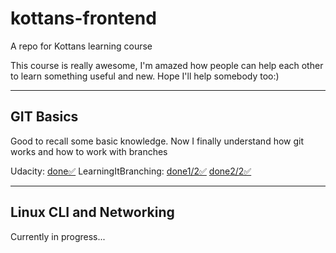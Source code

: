 # kottans-frontend
 A repo for Kottans learning course

 This course is really awesome, I'm amazed how people
 can help each other to learn something useful and new. Hope I'll help somebody too:)

--- 
## GIT Basics
Good to recall some basic knowledge. Now I finally understand how git works and how to work with branches

Udacity: [done✅](../screenshots/udacity-git.png)
LearningItBranching: [done1/2✅](..screenshots/learning-it-branching-git-1.png) [done2/2✅](..screenshots/learning-it-branching-git-1.png)


--- 
## Linux CLI and Networking
Currently in progress...